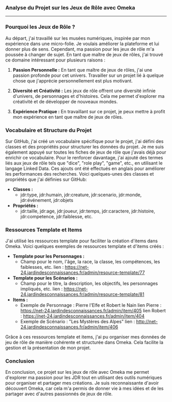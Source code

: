 ### Analyse du Projet sur les Jeux de Rôle avec Omeka

---


### Pourquoi les Jeux de Rôle ?

Au départ, j'ai travaillé sur les musées numériques, inspirée par mon expérience dans une micro-folie. Je voulais améliorer la plateforme et lui donner plus de sens. Cependant, ma passion pour les jeux de rôle m'a poussée à changer de sujet. En tant que maître de jeux de rôles, j'ai trouvé ce domaine intéressant pour plusieurs raisons :

1. **Passion Personnelle :** En tant que maître de jeux de rôles, j'ai une passion profonde pour cet univers. Travailler sur un projet lié à quelque chose que j'apprécie personnellement est plus motivant.

2. **Diversité et Créativité :** Les jeux de rôle offrent une diversité infinie d'univers, de personnages et d'histoires. Cela me permet d'explorer ma créativité et de développer de nouveaux mondes.

3. **Expérience Pratique :** En travaillant sur ce projet, je peux mettre à profit mon expérience en tant que maître de jeux de rôles. 

### Vocabulaire et Structure du Projet

Sur GitHub, j'ai créé un vocabulaire spécifique pour le projet, j'ai défini des classes et des propriétés pour structurer les données du projet. 
Je me suis également appuyé sur toutes les fiches de jeux de rôle que j'avais déjà pour enrichir ce vocabulaire. 
Pour le renforcer davantage, j'ai ajouté des termes liés aux jeux de rôle tels que "dice", "role play", "game", etc., en utilisant le langage Linked Data.
Ces ajouts ont été effectués en anglais pour améliorer les performances des recherches. 
Voici quelques-unes des classes et propriétés que j'ai définies sur GitHub:

- **Classes :**
  - jdr:type, jdr:humain, jdr:creature, jdr:scenario, jdr:monde, jdr:événement, jdr:objets
- **Propriétés :**
  - jdr:taille, jdr:age, jdr:joueur, jdr:temps, jdr:caractere, jdr:histoire, jdr:competence, jdr:faiblesse, etc.

### Ressources Template et Items

J'ai utilisé les ressources template pour faciliter la création d'items dans Omeka. Voici quelques exemples de ressources template et d'items créés :

- **Template pour les Personnages :** 
  - Champ pour le nom, l'âge, la race, la classe, les compétences, les faiblesses, etc.
    lien : https://net-24.jardindesconnaissances.fr/admin/resource-template/77 
- **Template pour les Scénarios :** 
  - Champ pour le titre, la description, les objectifs, les personnages impliqués, etc.
    lien : https://net-24.jardindesconnaissances.fr/admin/resource-template/81 
- **Items :**
  - Exemple de Personnage : Pierre l'Elfe et Robert le Nain
    lien Pierre : https://net-24.jardindesconnaissances.fr/admin/item/405
    lien Robert : https://net-24.jardindesconnaissances.fr/admin/item/404 
  - Exemple de Scénario : "Les Mystères des Alpes"
    lien : http://net-24.jardindesconnaissances.fr/admin/item/406 

Grâce à ces ressources template et items, j'ai pu organiser mes données de jeu de rôle de manière cohérente et structurée dans Omeka. Cela facilite la gestion et la présentation de mon projet.

### Conclusion

En conclusion, ce projet sur les jeux de rôle avec Omeka me permet d'explorer ma passion pour les JDR tout en utilisant des outils numériques pour organiser et partager mes créations. 
Je suis reconnaissante d'avoir découvert Omeka, car cela m'a permis de donner vie à mes idées et de les partager avec d'autres passionnés de jeux de rôle.


